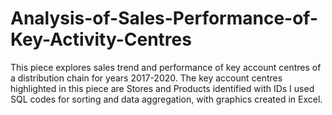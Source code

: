 # Analysis-of-Sales-Performance-of-Key-Activity-Centres
This piece explores sales trend and performance of key account centres of a distribution chain for years 2017-2020.   The key account centres highlighted in this piece are Stores and Products identified with IDs
I used SQL codes for sorting and data aggregation, with graphics created in Excel.
